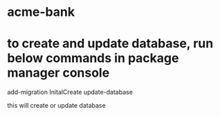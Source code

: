 # acme-bank

# to create and update database, run below commands in package manager console
add-migration InitalCreate
update-database

this will create or update database
